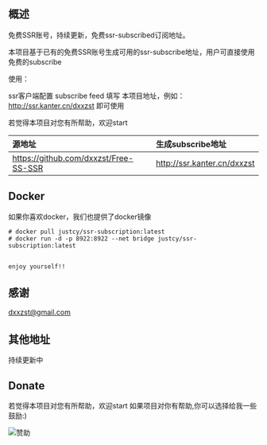 ## 概述

免费SSR账号，持续更新，免费ssr-subscribed订阅地址。

本项目基于已有的免费SSR账号生成可用的ssr-subscribe地址，用户可直接使用免费的subscribe

使用：

ssr客户端配置 subscribe feed 填写 本项目地址，例如： http://ssr.kanter.cn/dxxzst 即可使用

若觉得本项目对您有所帮助，欢迎start

| 源地址 | 生成subscribe地址 |
|:-----|:-----|
| https://github.com/dxxzst/Free-SS-SSR | http://ssr.kanter.cn/dxxzst |

## Docker
如果你喜欢docker，我们也提供了docker镜像
```aidl
# docker pull justcy/ssr-subscription:latest
# docker run -d -p 8922:8922 --net bridge justcy/ssr-subscription:latest


enjoy yourself!!
```

## 感谢
dxxzst@gmail.com

## 其他地址

持续更新中

## Donate

若觉得本项目对您有所帮助，欢迎start
如果项目对你有帮助,你可以选择给我一些鼓励:)

![赞助](http://blog.kanter.cn/assets/images/donate.jpeg)


